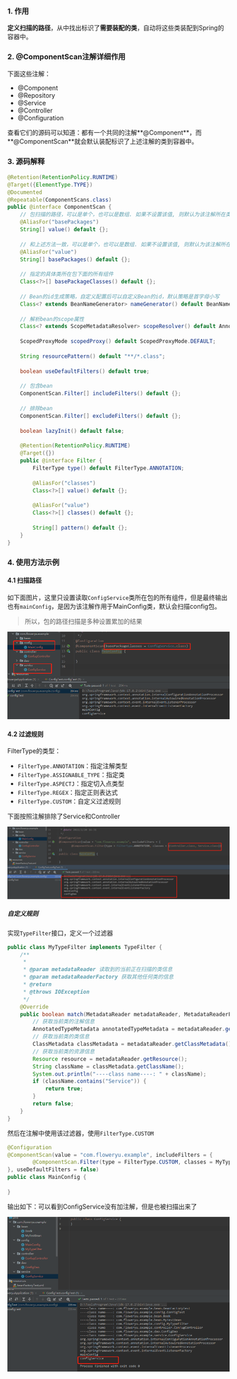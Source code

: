 ### 1. 作用

**定义扫描的路径**，从中找出标识了**需要装配的类**，自动将这些类装配到Spring的容器中。

### 2. @ComponentScan注解详细作用

下面这些注解：

- @Component
- @Repository
- @Service
- @Controller
- @Configuration

查看它们的源码可以知道：都有一个共同的注解**@Component**，而**@ComponentScan**就会默认装配标识了上述注解的类到容器中。

### 3. 源码解释

```java
@Retention(RetentionPolicy.RUNTIME)
@Target({ElementType.TYPE})
@Documented
@Repeatable(ComponentScans.class)
public @interface ComponentScan {
    // 包扫描的路径，可以是单个，也可以是数组. 如果不设置该值, 则默认为该注解所在类的包
    @AliasFor("basePackages")
    String[] value() default {};

    // 和上述方法一致，可以是单个，也可以是数组. 如果不设置该值, 则默认为该注解所在类的包
    @AliasFor("value")
    String[] basePackages() default {};

    // 指定的具体类所在包下面的所有组件
    Class<?>[] basePackageClasses() default {};

    // Bean的id生成策略，自定义配置后可以自定义Bean的id，默认策略是首字母小写
    Class<? extends BeanNameGenerator> nameGenerator() default BeanNameGenerator.class;

    // 解析bean的scope属性
    Class<? extends ScopeMetadataResolver> scopeResolver() default AnnotationScopeMetadataResolver.class;

    ScopedProxyMode scopedProxy() default ScopedProxyMode.DEFAULT;

    String resourcePattern() default "**/*.class";

    boolean useDefaultFilters() default true;

    // 包含bean
    ComponentScan.Filter[] includeFilters() default {};

    // 排除bean
    ComponentScan.Filter[] excludeFilters() default {};

    boolean lazyInit() default false;

    @Retention(RetentionPolicy.RUNTIME)
    @Target({})
    public @interface Filter {
        FilterType type() default FilterType.ANNOTATION;

        @AliasFor("classes")
        Class<?>[] value() default {};

        @AliasFor("value")
        Class<?>[] classes() default {};

        String[] pattern() default {};
    }
}
```

### 4. 使用方法示例

#### 4.1 扫描路径

如下面图片，这里只设置读取`ConfigService`类所在包的所有组件，但是最终输出也有`mainConfig`，是因为该注解作用于MainConfig类，默认会扫描config包。

> 所以，包的路径扫描是多种设置累加的结果

![image-20220220195322567](./assets/202202201953137.png)

#### 4.2 过滤规则

FilterType的类型：

- `FilterType.ANNOTATION`：指定注解类型
- `FilterType.ASSIGNABLE_TYPE`：指定类
- `FilterType.ASPECTJ`：指定切入点类型
- `FilterType.REGEX`：指定正则表达式
- `FilterType.CUSTOM`：自定义过滤规则

下面按照注解排除了Service和Controller

![image-20220220210435192](./assets/202202202104277.png)

##### 自定义规则

实现`TypeFilter`接口，定义一个过滤器

```java
public class MyTypeFilter implements TypeFilter {
    /**
     * 
     * @param metadataReader 读取到的当前正在扫描的类信息
     * @param metadataReaderFactory 获取其他任何类的信息
     * @return
     * @throws IOException
     */
    @Override
    public boolean match(MetadataReader metadataReader, MetadataReaderFactory metadataReaderFactory) throws IOException {
        // 获取当前类的注解信息
        AnnotatedTypeMetadata annotatedTypeMetadata = metadataReader.getAnnotationMetadata();
        // 获取当前类的类信息
        ClassMetadata classMetadata = metadataReader.getClassMetadata();
        // 获取当前类的资源信息
        Resource resource = metadataReader.getResource();
        String className = classMetadata.getClassName();
        System.out.println("----class name----: " + className);
        if (className.contains("Service")) {
            return true;
        }
        return false;
    }
}
```

然后在注解中使用该过滤器，使用`FilterType.CUSTOM`

```java
@Configuration
@ComponentScan(value = "com.floweryu.example", includeFilters = {
        @ComponentScan.Filter(type = FilterType.CUSTOM, classes = MyTypeFilter.class)
}, useDefaultFilters = false)
public class MainConfig {
    
}
```

输出如下：可以看到ConfigService没有加注解，但是也被扫描出来了

![image-20220220223901791](./assets/202202202239126.png)

